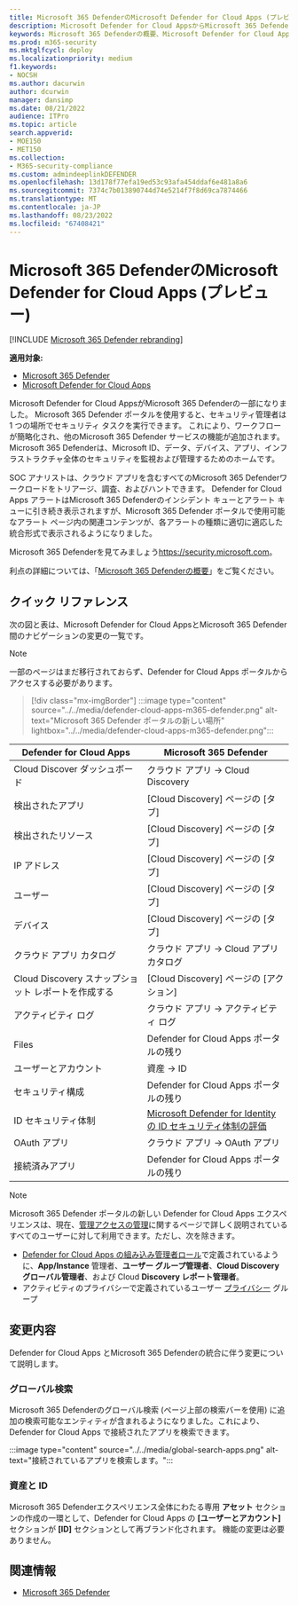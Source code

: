 ```yaml
---
title: Microsoft 365 DefenderのMicrosoft Defender for Cloud Apps (プレビュー)
description: Microsoft Defender for Cloud AppsからMicrosoft 365 Defenderへの変更について説明します
keywords: Microsoft 365 Defenderの概要、Microsoft Defender for Cloud Apps
ms.prod: m365-security
ms.mktglfcycl: deploy
ms.localizationpriority: medium
f1.keywords:
- NOCSH
ms.author: dacurwin
author: dcurwin
manager: dansimp
ms.date: 08/21/2022
audience: ITPro
ms.topic: article
search.appverid:
- MOE150
- MET150
ms.collection:
- M365-security-compliance
ms.custom: admindeeplinkDEFENDER
ms.openlocfilehash: 13d178f77efa19ed53c93afa454ddaf6e481a8a6
ms.sourcegitcommit: 7374c7b013890744d74e5214f7f8d69ca7874466
ms.translationtype: MT
ms.contentlocale: ja-JP
ms.lasthandoff: 08/23/2022
ms.locfileid: "67408421"
---
```

# <a name="microsoft-defender-for-cloud-apps-in-microsoft-365-defender-preview"></a>Microsoft 365 DefenderのMicrosoft Defender for Cloud Apps (プレビュー)

[!INCLUDE [Microsoft 365 Defender rebranding](../includes/microsoft-defender.md)]

**適用対象:**

- [Microsoft 365 Defender](microsoft-365-defender.md)
- [Microsoft Defender for Cloud Apps](/defender-cloud-apps/)

Microsoft Defender for Cloud AppsがMicrosoft 365 Defenderの一部になりました。 Microsoft 365 Defender ポータルを使用すると、セキュリティ管理者は 1 つの場所でセキュリティ タスクを実行できます。 これにより、ワークフローが簡略化され、他のMicrosoft 365 Defender サービスの機能が追加されます。 Microsoft 365 Defenderは、Microsoft ID、データ、デバイス、アプリ、インフラストラクチャ全体のセキュリティを監視および管理するためのホームです。

SOC アナリストは、クラウド アプリを含むすべてのMicrosoft 365 Defenderワークロードをトリアージ、調査、およびハントできます。
Defender for Cloud Apps アラートはMicrosoft 365 Defenderのインシデント キューとアラート キューに引き続き表示されますが、Microsoft 365 Defender ポータルで使用可能なアラート ページ内の関連コンテンツが、各アラートの種類に適切に適応した統合形式で表示されるようになりました。

Microsoft 365 Defenderを見てみましょう<https://security.microsoft.com>。

利点の詳細については、「[Microsoft 365 Defenderの概要](microsoft-365-defender.md)」をご覧ください。

## <a name="quick-reference"></a>クイック リファレンス

次の図と表は、Microsoft Defender for Cloud AppsとMicrosoft 365 Defender間のナビゲーションの変更の一覧です。

> [!NOTE]
> 一部のページはまだ移行されておらず、Defender for Cloud Apps ポータルからアクセスする必要があります。

> [!div class="mx-imgBorder"]
> :::image type="content" source="../../media/defender-cloud-apps-m365-defender.png" alt-text="Microsoft 365 Defender ポータルの新しい場所" lightbox="../../media/defender-cloud-apps-m365-defender.png":::

| Defender for Cloud Apps | Microsoft 365 Defender |
|---------|---------|
| Cloud Discover ダッシュボード | クラウド アプリ -> Cloud Discovery |
| 検出されたアプリ | [Cloud Discovery] ページの [タブ] |
| 検出されたリソース | [Cloud Discovery] ページの [タブ] |
| IP アドレス | [Cloud Discovery] ページの [タブ] |
| ユーザー | [Cloud Discovery] ページの [タブ] |
| デバイス | [Cloud Discovery] ページの [タブ] |
| クラウド アプリ カタログ |  クラウド アプリ -> Cloud アプリ カタログ |
| Cloud Discovery スナップショット レポートを作成する | [Cloud Discovery] ページの [アクション] |
| アクティビティ ログ | クラウド アプリ -> アクティビティ ログ |
| Files | Defender for Cloud Apps ポータルの残り |
| ユーザーとアカウント | 資産 -> ID |
| セキュリティ構成 | Defender for Cloud Apps ポータルの残り |
| ID セキュリティ体制 | [Microsoft Defender for Identityの ID セキュリティ体制の評価](/defender-for-identity/isp-overview) |
| OAuth アプリ | クラウド アプリ -> OAuth アプリ |
| 接続済みアプリ | Defender for Cloud Apps ポータルの残り |

> [!NOTE]
> Microsoft 365 Defender ポータルの新しい Defender for Cloud Apps エクスペリエンスは、現在、[管理アクセスの管理](/defender-cloud-apps/manage-admins)に関するページで詳しく説明されているすべてのユーザーに対して利用できます。ただし、次を除きます。
>
> - [Defender for Cloud Apps の組み込み管理者ロール](/defender-cloud-apps/manage-admins#built-in-admin-roles-in-defender-for-cloud-apps)で定義されているように、**App/Instance** 管理者、**ユーザー グループ管理者**、**Cloud Discovery グローバル管理者**、および Cloud **Discovery レポート管理者**。
> - アクティビティのプライバシーで定義されているユーザー [プライバシー](/defender-cloud-apps/activity-privacy) グループ

## <a name="whats-changed"></a>変更内容

Defender for Cloud Apps とMicrosoft 365 Defenderの統合に伴う変更について説明します。

### <a name="global-search"></a>グローバル検索

Microsoft 365 Defenderのグローバル検索 (ページ上部の検索バーを使用) に追加の検索可能なエンティティが含まれるようになりました。これにより、Defender for Cloud Apps で接続されたアプリを検索できます。

:::image type="content" source="../../media/global-search-apps.png" alt-text="接続されているアプリを検索します。":::

### <a name="assets-and-identities"></a>資産と ID

Microsoft 365 Defenderエクスペリエンス全体にわたる専用 **アセット** セクションの作成の一環として、Defender for Cloud Apps の **[ユーザーとアカウント]** セクションが **[ID]** セクションとして再ブランド化されます。 機能の変更は必要ありません。

## <a name="related-information"></a>関連情報

- [Microsoft 365 Defender](microsoft-365-defender.md)
